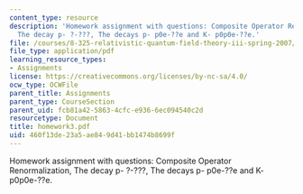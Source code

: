 ```yaml
---
content_type: resource
description: 'Homework assignment with questions: Composite Operator Renormalization,
  The decay p- ?-???, The decays p- p0e-??e and K- p0p0e-??e.'
file: /courses/8-325-relativistic-quantum-field-theory-iii-spring-2007/460f13de23a5ae849d41bb1474b8699f_homework3.pdf
file_type: application/pdf
learning_resource_types:
- Assignments
license: https://creativecommons.org/licenses/by-nc-sa/4.0/
ocw_type: OCWFile
parent_title: Assignments
parent_type: CourseSection
parent_uid: fcb81a42-5863-4cfc-e936-6ec094540c2d
resourcetype: Document
title: homework3.pdf
uid: 460f13de-23a5-ae84-9d41-bb1474b8699f
---
```

Homework assignment with questions: Composite Operator Renormalization, The decay p- ?-???, The decays p- p0e-??e and K- p0p0e-??e.